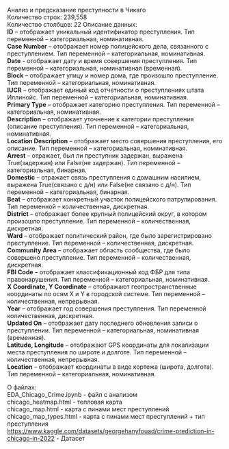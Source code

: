 Анализ и предсказание преступности в Чикаго  
Количество строк: 239,558  
Количество столбцов: 22
Описание данных:  
**ID** – отображает уникальный идентификатор преступления. Тип переменной – категориальная, номинативная.  
**Case Number** – отображает номер полицейского дела, связанного с преступлением. Тип переменной – категориальная, номинативная.  
**Date** - отображает дату и время совершения преступления. Тип переменной – категориальная, номинативная (временная).  
**Block** – отображает улицу и номер дома, где произошло преступление. Тип переменной – категориальная, номинативная.  
**IUCR** – отображает единый код отчетности о преступлениях штата Иллинойс. Тип переменной – категориальная, номинативная.  
**Primary Type** – отображает категорию преступления. Тип переменной – категориальная, номинативная.  
**Description** – отображает уточнение к категории преступления (описание преступления). Тип переменной – категориальная, номинативная.  
**Location Description** – отображает место совершения преступления, его описание. Тип переменной – категориальная, номинативная.  
**Arrest** – отражает, был ли преступник задержан, выражена True(задержан) или False(не задержан). Тип переменной – категориальная, бинарная.  
**Domestic** – отражает связь преступления с домашним насилием, выражена True(связано с д/н) или False(не связано с д/н). Тип переменной – категориальная, бинарная.  
**Beat** – отображает конкретный участок полицейского патрулирования. Тип переменной – количественная, дискретная.  
**District** – отображает более крупный полицейский округ, в котором произошло преступление. Тип переменной – количественная, дискретная.  
**Ward** – отображает политический район, где было зарегистрировано преступление. Тип переменной – количественная, дискретная.  
**Community Area** – отображает область сообщества, где было совершено преступление. Тип переменной – количественная, дискретная.  
**FBI Code** – отображает классификационный код ФБР для типа правонарушения. Тип переменной – категориальная, номинативная.  
**X Coordinate, Y Coordinate** – отображают геопространственные координаты по осям X и Y в городской системе. Тип переменной – количественная, непрерывная.  
**Year** – отображает год совершения преступления. Тип переменной количественная, дискретная.  
**Updated On** – отображает дату последнего обновления записи о преступлении. Тип переменной – категориальная, номинативная (временная).  
**Latitude, Longitude** – отображают GPS координаты для локализации места преступления по широте и долготе. Тип переменной – количественная, непрерывная.   
**Location** – отображает координаты в виде кортежа (широта, долгота). Тип переменной – категориальная, номинативная.

О файлах:  
EDA_Chicago_Crime.ipynb - файл с анализом  
chicago_heatmap.html - тепловая карта  
chicago_map.html - карта с пинами мест преступлений  
chicago_map_types.html - карта с пинами мест преступлений + тип преступления  
https://www.kaggle.com/datasets/georgehanyfouad/crime-prediction-in-chicago-in-2022 - Датасет  
